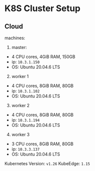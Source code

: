 # K8S Cluster Setup

## Cloud

machines:

1. master:
  - 4 CPU cores, 4GiB RAM, 150GB
  - ip: `10.3.1.150`
  - OS: Ubuntu 20.04.6 LTS
2. worker 1
  - 4 CPU cores, 8GiB RAM, 80GB
  - ip: `10.3.1.102`
  - OS: Ubuntu 20.04.6 LTS
3. worker 2
  - 4 CPU cores, 8GiB RAM, 80GB
  - ip: `10.3.1.194`
  - OS: Ubuntu 20.04.6 LTS
4. worker 3
  - 3 CPU cores, 8GiB RAM, 80GB
  - ip: `10.3.3.137`
  - OS: Ubuntu 20.04.6 LTS

Kubernetes Version: `v1.26`
KubeEdge: `1.15`
